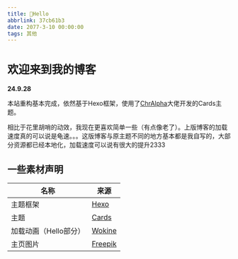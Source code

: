 ```yaml
---
title: 👋Hello
abbrlink: 37cb61b3
date: 2077-3-10 00:00:00
tags: 其他
---
```


# <text style="font-size: 25px;">**欢迎来到我的博客**</text>

**24.9.28**

 本站重构基本完成，依然基于Hexo框架，使用了[ChrAlpha](https://github.com/ChrAlpha)大佬开发的Cards主题。

相比于花里胡哨的动效，我现在更喜欢简单一些（有点像老了）。上版博客的加载速度真的可以说是龟速。。。这版博客与原主题不同的地方基本都是我自写的，大部分资源都已经本地化，加载速度可以说有很大的提升2333

## 一些素材声明

|   名称   |  来源    |
| ---- | ---- |
| 主题框架 | [Hexo](https://hexo.io/) |
| 主题 | [Cards](https://github.com/ChrAlpha/hexo-theme-cards) |
| 加载动画（Hello部分） | [Wokine](Wokine.com) |
| 主页图片 | [Freepik](https://www.freepik.com/free-vector/gradient-lake-scenery_19852064.htm#query=landscape%20svg&position=1&from_view=keyword&track=ais_hybrid&uuid=8fee4377-2332-49fc-8ff5-81f1ad25162f) |

